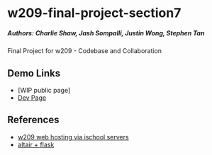 # w209-final-project-section7
##### Authors: Charlie Shaw, Jash Sompalli, Justin Wong, Stephen Tan
Final Project for w209 - Codebase and Collaboration


## Demo Links
- [WIP public page]
- [Dev Page](https://apps-fall22.ischool.berkeley.edu/~justinryanwong/w209/)


## References
- [w209 web hosting via ischool servers](https://docs.google.com/document/d/1WhGPj32ukYWc-v9qEs1WmMqofmXIKm0bniJs7tG19dI/edit)
- [altair + flask](https://plainenglish.io/blog/create-a-simple-covid-19-dashboard-with-flask-plotly-altair-chart-js-and-adminlte)
